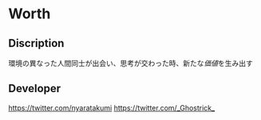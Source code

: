 # Worth

## Discription
環境の異なった人間同士が出会い、思考が交わった時、新たな*価値*を生み出す

## Developer
<https://twitter.com/nyaratakumi>
<https://twitter.com/_Ghostrick_>
